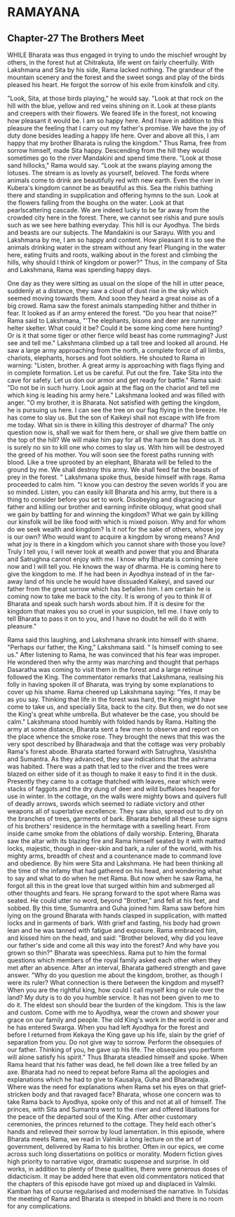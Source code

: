 # RAMAYANA
## Chapter-27 The Brothers Meet

WHILE Bharata was thus engaged in trying to undo the mischief wrought by others, in the forest hut at Chitrakuta, life went on fairly cheerfully. With Lakshmana and Sita by his side, Rama lacked nothing. The grandeur of the mountain scenery and the forest and the sweet songs and play of the birds pleased his heart. He forgot the sorrow of his exile from kinsfolk and city.

"Look, Sita, at those birds playing," he would say. "Look at that rock on the hill with the blue, yellow and red veins shining on it. Look at these plants and creepers with their flowers. We feared life in the forest, not knowing how pleasant it would be. I am so happy here. And I have in addition to this pleasure the feeling that I carry out my father's promise. We have the joy of duty done besides leading a happy life here. Over and above all this, I am happy that my brother Bharata is ruling the kingdom." Thus Rama, free from sorrow himself, made Sita happy. Descending from the hill they would sometimes go to the river Mandakini and spend time there. "Look at those sand hillocks," Rama would say. "Look at the swans playing among the lotuses. The stream is as lovely as yourself, beloved. The fords where animals come to drink are beautifully red with new earth. Even the river in Kubera's kingdom cannot be as beautiful as this. Sea the rishis bathing there and standing in supplication and offering hymns to the sun. Look at the flowers falling from the boughs on the water. Look at that pearlscattering cascade. We are indeed lucky to be far away from the crowded city here in the forest. There, we cannot see rishis and pure souls such as we see here bathing everyday. This hill is our Ayodhya. The birds and beasts are our subjects. The Mandakini is our Sarayu. With you and Lakshmana by me, I am so happy and content. How pleasant it is to see the animals drinking water in the stream without any fear! Plunging in the water here, eating fruits and roots, walking about in the forest and climbing the hills, why should I think of kingdom or power?" Thus, in the company of Sita and Lakshmana, Rama was spending happy days.

One day as they were sitting as usual on the slope of the hill in utter peace, suddenly at a distance, they saw a cloud of dust rise in the sky which seemed moving towards them. And soon they heard a great noise as of a big crowd. Rama saw the forest animals stampeding hither and thither in fear. It looked as if an army entered the forest. "Do you hear that noise?" Rama said to Lakshmana, "'The elephants, bisons and deer are running helter skelter. What could it be? Could it be some king come here hunting? Or is it that some tiger or other fierce wild beast has come rummaging? Just see and tell me." Lakshmana climbed up a tall tree and looked all around. He saw a large army approaching from the north, a complete force of all limbs, chariots, elephants, horses and foot soldiers. He shouted to Rama in warning: "Listen, brother. A great army is approaching with flags flying and in complete formation. Let us be careful. Put out the fire. Take Sita into the cave for safety. Let us don our armor and get ready for battle." Rama said: "Do not be in such hurry. Look again at the flag on the chariot and tell me which king is leading his army here." Lakshmana looked and was filled with anger. "O my brother, it is Bharata. Not satisfied with getting the kingdom, he is pursuing us here. I can see the tree on our flag flying in the breeze. He has come to slay us. But the son of Kaikeyi shall not escape with life from me today. What sin is there in killing this destroyer of dharma? The only question now is, shall we wait for them here, or shall we give them battle on the top of the hill? We will make him pay for all the harm be has done us. It is surely no sin to kill one who comes to slay us. With him will be destroyed the greed of his mother. You will soon see the forest paths running with blood. Like a tree uprooted by an elephant, Bharata will be felled to the ground by me. We shall destroy this army. We shall feed fat the beasts of prey in the forest. " Lakshmana spoke thus, beside himself with rage. Rama proceeded to calm him. "I know you can destroy the seven worlds if you are so minded. Listen, you can easily kill Bharata and his army, but there is a thing to consider before you set to work. Disobeying and disgracing our father and killing our brother and earning infinite obloquy, what good shall we gain by battling for and winning the kingdom? What we gain by killing our kinsfolk will be like food with which is mixed poison. Why and for whom do we seek wealth and kingdom? Is it not for the sake of others, whose joy is our own? Who would want to acquire a kingdom by wrong means? And what joy is there in a kingdom which you cannot share with those you love? Truly I tell you, I will never look at wealth and power that you and Bharata and Satrughna cannot enjoy with me. I know why Bharata is coming here now and I will tell you. He knows the way of dharma. He is coming here to give the kingdom to me. If he had been in Ayodhya instead of in the far-away land of his uncle he would have dissuaded Kaikeyi, and saved our father from the great sorrow which has befallen him. I am certain he is coming now to take me back to the city. It is wrong of you to think ill of Bharata and speak such harsh words about him. If it is desire for the kingdom that makes you so cruel in your suspicion, tell me. I have only to tell Bharata to pass it on to you, and I have no doubt he will do it with pleasure."

Rama said this laughing, and Lakshmana shrank into himself with shame. "Perhaps our father, the King," Lakshmana said. " Is himself coming to see us." After listening to Rama, he was convinced that his fear was improper. He wondered then why the army was marching and thought that perhaps Dasaratha was coming to visit them in the forest and a large retinue followed the King. The commentator remarks that Lakshmana, realising his folly in having spoken ill of Bharata, was trying by some explanations to cover up his shame. Rama cheered up Lakshmana saying: "Yes, it may be as you say. Thinking that life in the forest was hard, the King might have come to take us, and specially Sita, back to the city. But then, we do not see the King's great white umbrella. But whatever be the case, you should be calm." Lakshmana stood humbly with folded hands by Rama. Halting the army at some distance, Bharata sent a few men to observe and report on the place whence the smoke rose. They brought the news that this was the very spot described by Bharadwaja and that the cottage was very probably Rama's forest abode. Bharata started forward with Satrughna, Vasishtha and Sumantra. As they advanced, they saw indications that the ashrama was habited. There was a path that led to the river and the trees were blazed on either side of it as though to make it easy to find it in the dusk. Presently they came to a cottage thatched with leaves, near which were stacks of faggots and the dry dung of deer and wild buffaloes heaped for use in winter. In the cottage, on the walls were mighty bows and quivers full of deadly arrows, swords which seemed to radiate victory and other weapons all of superlative excellence. They saw also, spread out to dry on the branches of trees, garments of bark. Bharata beheld all these sure signs of his brothers' residence in the hermitage with a swelling heart. From inside came smoke from the oblations of daily worship. Entering, Bharata saw the altar with its blazing fire and Rama himself seated by it with matted locks, majestic, though in deer-skin and bark, a ruler of the world, with his mighty arms, breadth of chest and a countenance made to command love and obedience. By him were Sita and Lakshmana. He had been thinking all the time of the infamy that had gathered on his head, and wondering what to say and what to do when he met Rama. But now when he saw Rama, he forgot all this in the great love that surged within him and submerged all other thoughts and fears. He sprang forward to the spot where Rama was seated. He could utter no word, beyond "Brother," and fell at his feet, and sobbed. By this time, Sumantra and Guha joined him. Rama saw before him lying on the ground Bharata with hands clasped in supplication, with matted locks and in garments of bark. With grief and fasting, his body had grown lean and he was tanned with fatigue and exposure. Rama embraced him, and kissed him on the head, and said: "Brother beloved, why did you leave our father's side and come all this way into the forest? And why have you grown so thin?" Bharata was speechless. Rama put to him the formal questions which members of the royal family asked each other when they met after an absence. After an interval, Bharata gathered strength and gave answer. "Why do you question me about the kingdom, brother, as though I were its ruler? What connection is there between the kingdom and myself? When you are the rightful king, how could I call myself king or rule over the land? My duty is to do you humble service. It has not been given to me to do it. The eldest son should bear the burden of the kingdom. This is the law and custom. Come with me to Ayodhya, wear the crown and shower your grace on our family and people. The old King's work in the world is over and he has entered Swarga. When you had left Ayodhya for the forest and before I returned from Kekaya the King gave up his life, slain by the grief of separation from you. Do not give way to sorrow. Perform the obsequies of our father. Thinking of you, he gave up his life. The obsequies you perform will alone satisfy his spirit." Thus Bharata steadied himself and spoke. When Rama heard that his father was dead, he fell down like a tree felled by an axe. Bharata had no need to repeat before Rama all the apologies and explanations which he had to give to Kausalya, Guha and Bharadwaja. Where was the need for explanations when Rama set his eyes on that grief-stricken body and that ravaged face? Bharata, whose one concern was to take Rama back to Ayodhya, spoke only of this and not at all of himself. The princes, with Sita and Sumantra went to the river and offered libations for the peace of the departed soul of the King. After other customary ceremonies, the princes returned to the cottage. They held each other's hands and relieved their sorrow by loud lamentation. In this episode, where Bharata meets Rama, we read in Valmiki a long lecture on the art of government, delivered by Rama to his brother. Often in our epics, we come across such long dissertations on politics or morality. Modern fiction gives high priority to narrative vigor, dramatic suspense and surprise. In old works, in addition to plenty of these qualities, there were generous doses of didacticism. It may be added here that even old commentators noticed that the chapters of this episode have got mixed up and displaced in Valmiki. Kamban has of course regularised and modernised the narrative. In Tulsidas the meeting of Rama and Bharata is steeped in bhakti and there is no room for any complications.